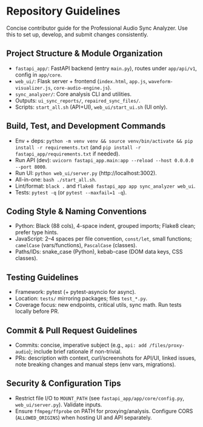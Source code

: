 # Repository Guidelines

Concise contributor guide for the Professional Audio Sync Analyzer. Use this to set up, develop, and submit changes consistently.

## Project Structure & Module Organization
- `fastapi_app/`: FastAPI backend (entry `main.py`), routes under `app/api/v1`, config in `app/core`.
- `web_ui/`: Flask server + frontend (`index.html`, `app.js`, `waveform-visualizer.js`, `core-audio-engine.js`).
- `sync_analyzer/`: Core analysis CLI and utilities.
- Outputs: `ui_sync_reports/`, `repaired_sync_files/`.
- Scripts: `start_all.sh` (API+UI), `web_ui/start_ui.sh` (UI only).

## Build, Test, and Development Commands
- Env + deps: `python -m venv venv && source venv/bin/activate && pip install -r requirements.txt` (and `pip install -r fastapi_app/requirements.txt` if needed).
- Run API (dev): `uvicorn fastapi_app.main:app --reload --host 0.0.0.0 --port 8000`.
- Run UI: `python web_ui/server.py` (http://localhost:3002).
- All-in-one: `bash ./start_all.sh`.
- Lint/format: `black .` and `flake8 fastapi_app app sync_analyzer web_ui`.
- Tests: `pytest -q` (or `pytest --maxfail=1 -q`).

## Coding Style & Naming Conventions
- Python: Black (88 cols), 4-space indent, grouped imports; Flake8 clean; prefer type hints.
- JavaScript: 2–4 spaces per file convention, `const/let`, small functions; `camelCase` (vars/functions), `PascalCase` (classes).
- Paths/IDs: snake_case (Python), kebab-case (DOM data keys, CSS classes).

## Testing Guidelines
- Framework: pytest (+ pytest-asyncio for async).
- Location: `tests/` mirroring packages; files `test_*.py`.
- Coverage focus: new endpoints, critical utils, sync math. Run tests locally before PR.

## Commit & Pull Request Guidelines
- Commits: concise, imperative subject (e.g., `api: add /files/proxy-audio`); include brief rationale if non-trivial.
- PRs: description with context, curl/screenshots for API/UI, linked issues, note breaking changes and manual steps (env vars, migrations).

## Security & Configuration Tips
- Restrict file I/O to `MOUNT_PATH` (see `fastapi_app/app/core/config.py`, `web_ui/server.py`). Validate inputs.
- Ensure `ffmpeg/ffprobe` on PATH for proxying/analysis. Configure CORS (`ALLOWED_ORIGINS`) when hosting UI and API separately.

